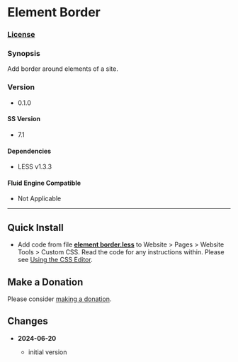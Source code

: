 # Element Border

### [License][1]

### Synopsis

Add border around elements of a site.

### Version

  * 0.1.0

#### SS Version

  * 7.1

#### Dependencies

  * LESS v1.3.3

#### Fluid Engine Compatible

  * Not Applicable

---

## Quick Install

* Add code from file **[element border.less][2]** to Website > Pages >
  Website Tools > Custom CSS. Read the code for any instructions within. Please
  see [Using the CSS Editor][4].

## Make a Donation

Please consider [making a donation][3].

## Changes

<!-- * **2024-06-20**

  * bunch of tweaks to refine the effect for current v7.1
  * regress from v0.8.0 back to v0.7.2
  * bumped version to 0.7.3
  -->
* **2024-06-20**

  * initial version

[1]: https://github.com/tomsWebConsulting/twcsl/blob/main/LICENSE.txt#L1
[2]: element%20border.less#L1
[3]: https://github.com/tomsWebConsulting/twcsl#make-a-donation
[4]: https://support.squarespace.com/hc/en-us/articles/206545567-Using-the-CSS-Editor
